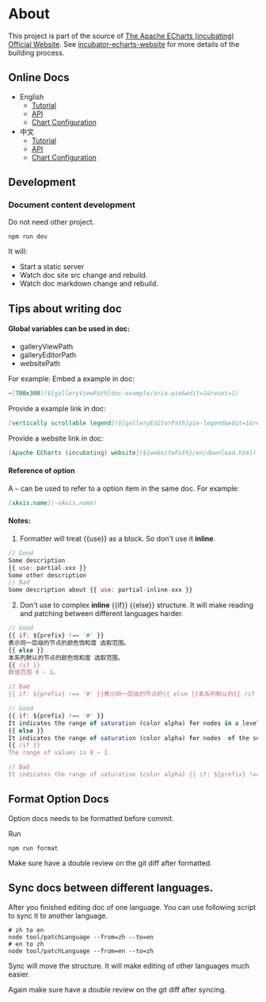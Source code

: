 # About

This project is part of the source of [The Apache ECharts (incubating) Official Website](https://echarts.apache.org/). See [incubator-echarts-website](https://github.com/apache/incubator-echarts-website) for more details of the building process.

## Online Docs

+ English
    + [Tutorial](https://echarts.apache.org/en/tutorial.html)
    + [API](https://echarts.apache.org/en/api.html)
    + [Chart Configuration](https://echarts.apache.org/en/option.html)
+ 中文
    + [Tutorial](https://echarts.apache.org/zh/tutorial.html)
    + [API](https://echarts.apache.org/zh/api.html)
    + [Chart Configuration](https://echarts.apache.org/zh/option.html)

## Development

### Document content development

Do not need other project.

```shell
npm run dev
```
It will:

+ Start a static server
+ Watch doc site src change and rebuild.
+ Watch doc markdown change and rebuild.


## Tips about writing doc

#### Global variables can be used in doc:

+ galleryViewPath
+ galleryEditorPath
+ websitePath

For example:
Embed a example in doc:
```md
~[700x300](${galleryViewPath}doc-example/aria-pie&edit=1&reset=1)
```
Provide a example link in doc:
```md
[vertically scrollable legend](${galleryEditorPath}pie-legend&edit=1&reset=1)
```
Provide a website link in doc:
```md
[Apache ECharts (incubating) website](${websitePath}/en/download.html)
```

#### Reference of option

A `~` can be used to refer to a option item in the same doc. For example:

```md
[xAxis.name](~xAxis.name)
```

#### Notes:

1. Formatter will treat {{use}} as a block. So don't use it **inline**.

```js
// Good
Some description
{{ use: partial-xxx }}
Some other description
// Bad
Some description about {{ use: partial-inline-xxx }}
```

2. Don't use to complex **inline** {{if}} {{else}} structure. It will make reading and patching between different languages harder.

```js
// Good
{{ if: ${prefix} !== '#' }}
表示同一层级的节点的颜色饱和度 选取范围。
{{ else }}
本系列默认的节点的颜色饱和度 选取范围。
{{ /if }}
数值范围 0 ~ 1。

// Bad
{{ if: ${prefix} !== '#' }}表示同一层级的节点的{{ else }}本系列默认的{{ /if }} 颜色饱和度 选取范围。数值范围 0 ~ 1。

// Good
{{ if: ${prefix} !== '#' }}
It indicates the range of saturation (color alpha) for nodes in a level.
{{ else }}
It indicates the range of saturation (color alpha) for nodes  of the series.
{{ /if }}
The range of values is 0 ~ 1.

// Bad
It indicates the range of saturation (color alpha) {{ if: ${prefix} !== '#' }}for nodes in a level {{ else }} of the series{{ /if }}. The range of values is 0 ~ 1.

```
## Format Option Docs

Option docs needs to be formatted before commit.

Run
```shell
npm run format
```

Make sure have a double review on the git diff after formatted.

## Sync docs between different languages.

After you finished editing doc of one language. You can use following script to sync it to another language.

```shell
# zh to en
node tool/patchLanguage --from=zh --to=en
# en to zh
node tool/patchLanguage --from=en --to=zh
```

Sync will move the structure. It will make editing of other languages much easier.

Again make sure have a double review on the git diff after syncing.
